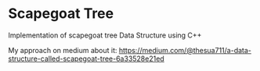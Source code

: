 # Scapegoat Tree

Implementation of scapegoat tree Data Structure using C++

My approach on medium about it:
https://medium.com/@thesua711/a-data-structure-called-scapegoat-tree-6a33528e21ed
